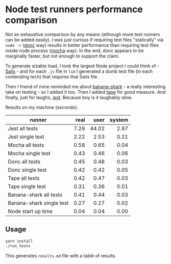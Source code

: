 # Node test runners performance comparison

Not an exhaustive comparison by any means (although more test runners can be added easily). I was just curious if requiring test files "statically" via `node -r` ([donc](https://github.com/artemave/donc) way) results in better performance than requiring test files inside node process ([mocha](https://github.com/mochajs/mocha) way). In the end, donc appears to be marginally faster, but not enough to support the claim.

To generate sizable load, I took the largest Node project I could think of - [Sails](https://sailsjs.com/) - and for each `.js` file in `lib` I generated a dumb test file (in each contending tech) that requires that Sails file.

Then I friend of mine reminded me about [banana-shark](https://github.com/featurist/banana-shark) - a really interesting take on testing - so I added it too. Then I added [tape](https://github.com/substack/tape) for good measure. And finally, just for laughs, [jest](https://jestjs.io/). Because boy is it laughably slow.

Results on my machine (seconds):

| runner | real | user | system |
| ------ | ----:| ----:| ------:|
|Jest all tests|7.29|44.02|2.97|
|Jest single test|2.22|2.53|0.21|
|Mocha all tests|0.58|0.65|0.04|
|Mocha single test|0.43|0.46|0.06|
|Donc all tests|0.45|0.48|0.03|
|Donc single test|0.42|0.42|0.05|
|Tape all tests|0.42|0.47|0.03|
|Tape single test|0.31|0.36|0.01|
|Banana-shark all tests|0.41|0.44|0.03|
|Banana-shark single test|0.27|0.27|0.02|
|Node start up time|0.04|0.04|0.00|

## Usage

```bash
yarn install
./run_tests
```

This generates `results.md` file with a table of results.
